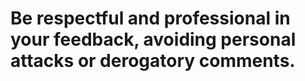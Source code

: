 # Be respectful and professional in your feedback, avoiding personal attacks or derogatory comments.
